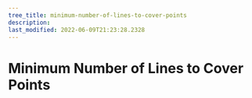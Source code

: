 ```yaml
---
tree_title: minimum-number-of-lines-to-cover-points
description: 
last_modified: 2022-06-09T21:23:28.2328
---
```


# Minimum Number of Lines to Cover Points
